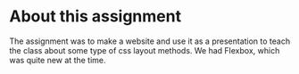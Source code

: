 # About this assignment
The assignment was to make a website and use it as a presentation to teach the class about some type of css layout methods. We had Flexbox, which was quite new at the time.